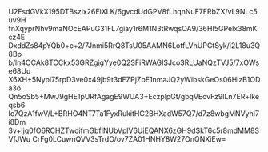 U2FsdGVkX195DTBszix26EiXLK/6gvcdUdGPV8fLhqnNuF7FRbZX/vL9NLc5uv9H
fnXqyprNhv9maNOcEAPuG31FL7giay1r6M1N3tRwqsOA9/36HI5GPelx38mKcz4E
DxddZs84pYQb0+c+2/7Jnmi5RrQ8TsU05AAMN6LotfLVhUPGtSyk/i2L18u3Q8Bp
b/ln4OCAk8TCCkx53GRZgigYye0Q2SFiRWAGlSJco3RLUaNQzTVJ5/7xOWse68Uu
X6XH+5Nypl75rpD3ve0x49jb9t3dFZPjZbE1nmaJQ2yWibskGeOs06HizB1ODa3o
Qn5oSb5+MwJ9gHE1pURfAgagE9WUA3+EczplpGt/gbqVEovFz9lLn7ER+lkeqsb6
Ic7QzA1fwV/L+BRHO4NT7Ta1FyxRukitHC2BHXadW57Q7/d7z8wbgMNVyhi7i8Dm
3v+Ijq0fO6RCHZTwdifmGbfINUbVplV6UiEQANX6zGH9dSkT6c5r8mdMM8SVfJWu
CrFg0LCuwnQVV3sTrdO/ov7ZA01HNHY8W27OnQNXiEw=
